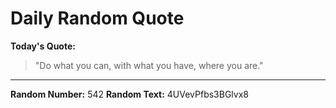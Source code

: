 # Daily Random Quote

**Today's Quote:**
> "Do what you can, with what you have, where you are."

---

**Random Number:** 542
**Random Text:** 4UVevPfbs3BGlvx8
